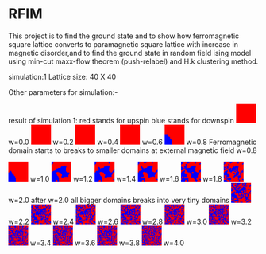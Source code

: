 # RFIM
This project is to find the ground state and to show how ferromagnetic square lattice converts to paramagnetic square lattice with increase in magnetic disorder,and to find the ground state in random field ising model using min-cut maxx-flow theorem (push-relabel) and H.k clustering method.

simulation:1 
Lattice size: 40 X 40 

Other parameters for simulation:-


result of simulation 1:
red  stands for upspin
blue stands for downspin
![ScreenShot](/cluster-40-1-0.bmp) w=0.0 
![ScreenShot](/cluster-40-1-2.bmp) w=0.2 
![ScreenShot](/cluster-40-1-4.bmp) w=0.4 
![ScreenShot](/cluster-40-1-6.bmp) w=0.6 
![ScreenShot](/cluster-40-1-8.bmp) w=0.8 
Ferromagnetic domain starts to breaks to smaller domains at external magnetic field w=0.8

![ScreenShot](/cluster-40-1-10.bmp) w=1.0 
![ScreenShot](/cluster-40-1-12.bmp) w=1.2 
![ScreenShot](/cluster-40-1-14.bmp) w=1.4 
![ScreenShot](/cluster-40-1-16.bmp) w=1.6
![ScreenShot](/cluster-40-1-18.bmp) w=1.8 
![ScreenShot](/cluster-40-1-20.bmp) w=2.0
after w=2.0 all bigger domains breaks into very tiny domains
![ScreenShot](/cluster-40-1-22.bmp) w=2.2
![ScreenShot](/cluster-40-1-24.bmp) w=2.4 
![ScreenShot](/cluster-40-1-26.bmp) w=2.6
![ScreenShot](/cluster-40-1-28.bmp) w=2.8
![ScreenShot](/cluster-40-1-30.bmp) w=3.0
![ScreenShot](/cluster-40-1-32.bmp) w=3.2
![ScreenShot](/cluster-40-1-34.bmp) w=3.4
![ScreenShot](/cluster-40-1-36.bmp) w=3.6
![ScreenShot](/cluster-40-1-38.bmp) w=3.8
![ScreenShot](/cluster-40-1-40.bmp) w=4.0



